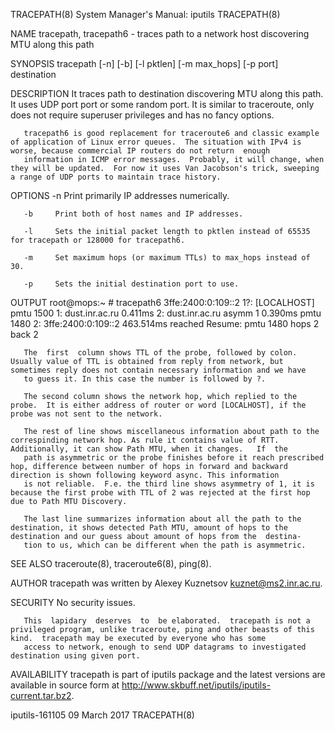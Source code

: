 TRACEPATH(8)                                                                       System Manager's Manual: iputils                                                                       TRACEPATH(8)

NAME
       tracepath, tracepath6 - traces path to a network host discovering MTU along this path

SYNOPSIS
       tracepath [-n] [-b] [-l pktlen] [-m max_hops] [-p port] destination

DESCRIPTION
       It  traces path to destination discovering MTU along this path.  It uses UDP port port or some random port.  It is similar to traceroute, only does not require superuser privileges and has no
       fancy options.

       tracepath6 is good replacement for traceroute6 and classic example of application of Linux error queues.  The situation with IPv4 is worse, because commercial IP routers do not return  enough
       information in ICMP error messages.  Probably, it will change, when they will be updated.  For now it uses Van Jacobson's trick, sweeping a range of UDP ports to maintain trace history.

OPTIONS
       -n     Print primarily IP addresses numerically.

       -b     Print both of host names and IP addresses.

       -l     Sets the initial packet length to pktlen instead of 65535 for tracepath or 128000 for tracepath6.

       -m     Set maximum hops (or maximum TTLs) to max_hops instead of 30.

       -p     Sets the initial destination port to use.

OUTPUT
       root@mops:~ # tracepath6 3ffe:2400:0:109::2
        1?: [LOCALHOST]                              pmtu 1500
        1:  dust.inr.ac.ru                   0.411ms
        2:  dust.inr.ac.ru        asymm  1   0.390ms pmtu 1480
        2:  3ffe:2400:0:109::2               463.514ms reached
            Resume: pmtu 1480 hops 2 back 2

       The  first  column shows TTL of the probe, followed by colon.  Usually value of TTL is obtained from reply from network, but sometimes reply does not contain necessary information and we have
       to guess it. In this case the number is followed by ?.

       The second column shows the network hop, which replied to the probe.  It is either address of router or word [LOCALHOST], if the probe was not sent to the network.

       The rest of line shows miscellaneous information about path to the correspinding network hop. As rule it contains value of RTT.  Additionally, it can show Path MTU, when it changes.   If  the
       path is asymmetric or the probe finishes before it reach prescribed hop, difference between number of hops in forward and backward direction is shown following keyword async. This information
       is not reliable.  F.e. the third line shows asymmetry of 1, it is because the first probe with TTL of 2 was rejected at the first hop due to Path MTU Discovery.

       The last line summarizes information about all the path to the destination, it shows detected Path MTU, amount of hops to the destination and our guess about amount of hops from the  destina‐
       tion to us, which can be different when the path is asymmetric.

SEE ALSO
       traceroute(8), traceroute6(8), ping(8).

AUTHOR
       tracepath was written by Alexey Kuznetsov <kuznet@ms2.inr.ac.ru>.

SECURITY
       No security issues.

       This  lapidary  deserves  to  be elaborated.  tracepath is not a privileged program, unlike traceroute, ping and other beasts of this kind.  tracepath may be executed by everyone who has some
       access to network, enough to send UDP datagrams to investigated destination using given port.

AVAILABILITY
       tracepath is part of iputils package and the latest versions are  available in source form at http://www.skbuff.net/iputils/iputils-current.tar.bz2.

iputils-161105                                                                               09 March 2017                                                                                TRACEPATH(8)
